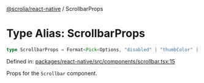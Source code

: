 [@scrolia/react-native](../README.md) / ScrollbarProps

# Type Alias: ScrollbarProps

```ts
type ScrollbarProps = Format<Pick<Options, "disabled" | "thumbColor" | "useNativeDriver"> & object>;
```

Defined in: [packages/react-native/src/components/scrollbar.tsx:15](https://github.com/alpheusday/scrolia/blob/a1d15b8008e894d5dd6b0e61a1c2164d92ca7b98/packages/react-native/src/components/scrollbar.tsx#L15)

Props for the `Scrollbar` component.
